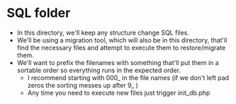 # SQL folder
- In this directory, we'll keep any structure change SQL files.
- We'll be using a migration tool, which will also be in this directory, that'll find the necessary files and attempt to execute them to restore/migrate them.
- We'll want to prefix the filenames with something that'll put them in a sortable order so everything runs in the expected order.
    - I recommend starting with 000_ in the file names (if we don't left pad zeros the sorting messes up after 9_ )
    - Any time you need to execute new files just trigger init_db.php
